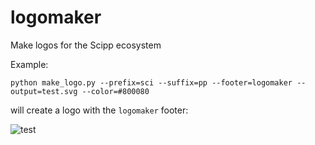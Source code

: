 # logomaker

Make logos for the Scipp ecosystem

Example:

```
python make_logo.py --prefix=sci --suffix=pp --footer=logomaker --output=test.svg --color=#800080
```

will create a logo with the `logomaker` footer:

![test](https://github.com/user-attachments/assets/4c8d52aa-66d1-4b7c-af8c-e8f697bfcee1)

